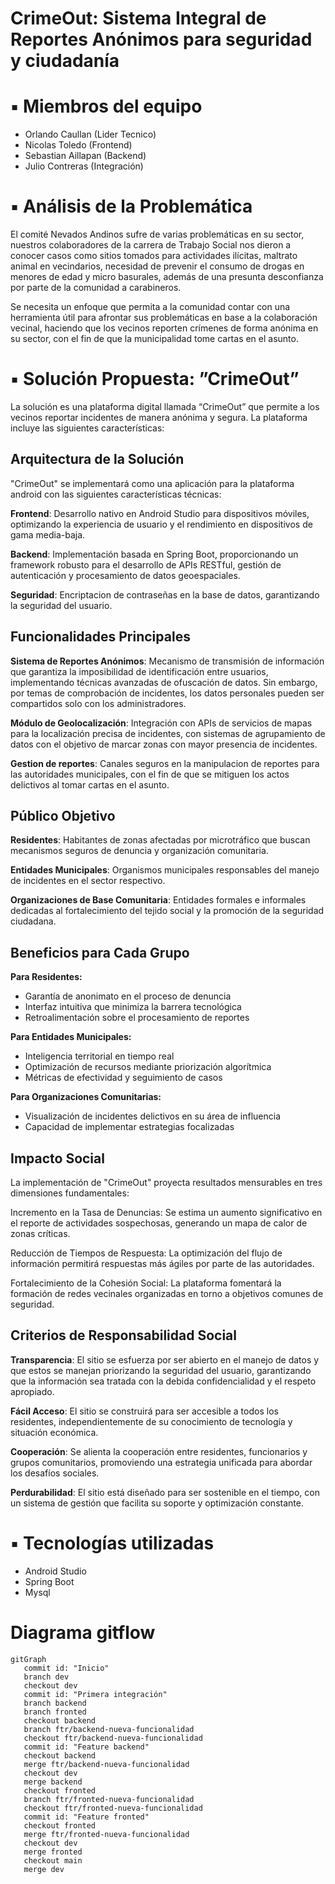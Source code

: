 # CrimeOut: Sistema Integral de Reportes Anónimos para seguridad y ciudadanía

# ▪ Miembros del equipo 

* Orlando Caullan (Lider Tecnico)
* Nicolas Toledo  (Frontend)
* Sebastian Aillapan (Backend)
* Julio Contreras (Integración)

# ▪ Análisis de la Problemática

El comité Nevados Andinos sufre de varias problemáticas en su sector, nuestros colaboradores de la carrera de Trabajo Social nos dieron a conocer casos como sitios tomados para actividades ilícitas, maltrato animal en vecindarios, necesidad de prevenir el consumo de drogas en menores de edad y micro basurales, además de una presunta desconfianza por parte de la comunidad a carabineros.

Se necesita un enfoque que permita a la comunidad contar con una herramienta útil para afrontar sus problemáticas en base a la colaboración vecinal, haciendo que los vecinos reporten crímenes de forma anónima en su sector, con el fin de que la municipalidad tome cartas en el asunto.

# ▪ Solución Propuesta: ”CrimeOut”

La solución es una plataforma digital llamada “CrimeOut” que permite a los vecinos reportar incidentes de manera anónima y segura. La plataforma incluye las siguientes características:

## Arquitectura de la Solución

"CrimeOut" se implementará como una aplicación para la plataforma android con las siguientes características técnicas:

**Frontend**: Desarrollo nativo en Android Studio para dispositivos móviles, optimizando la experiencia de usuario y el rendimiento en dispositivos de gama media-baja.

**Backend**: Implementación basada en Spring Boot, proporcionando un framework robusto para el desarrollo de APIs RESTful, gestión de autenticación y procesamiento de datos geoespaciales.

**Seguridad**: Encriptacion de contraseñas en la base de datos, garantizando la seguridad del usuario.

## Funcionalidades Principales

**Sistema de Reportes Anónimos**: Mecanismo de transmisión de información que garantiza la imposibilidad de identificación entre usuarios, implementando técnicas avanzadas de ofuscación de datos. Sin embargo, por temas de comprobación de incidentes, los datos personales pueden ser compartidos solo con los administradores.

**Módulo de Geolocalización**: Integración con APIs de servicios de mapas para la localización precisa de incidentes, con sistemas de agrupamiento de datos con el objetivo de marcar zonas con mayor presencia de incidentes.

**Gestion de reportes**: Canales seguros en la manipulacion de reportes para las autoridades municipales, con el fin de que se mitiguen los actos delictivos al tomar cartas en el asunto.

## Público Objetivo

**Residentes**: Habitantes de zonas afectadas por microtráfico que buscan mecanismos seguros de denuncia y organización comunitaria.

**Entidades Municipales**: Organismos municipales responsables del manejo de incidentes en el sector respectivo.

**Organizaciones de Base Comunitaria**: Entidades formales e informales dedicadas al fortalecimiento del tejido social y la promoción de la seguridad ciudadana.

## Beneficios para Cada Grupo

**Para Residentes:**

* Garantía de anonimato en el proceso de denuncia  
* Interfaz intuitiva que minimiza la barrera tecnológica  
* Retroalimentación sobre el procesamiento de reportes

**Para Entidades Municipales:**

* Inteligencia territorial en tiempo real  
* Optimización de recursos mediante priorización algorítmica  
* Métricas de efectividad y seguimiento de casos

**Para Organizaciones Comunitarias:** 

* Visualización de incidentes delictivos en su área de influencia  
* Capacidad de implementar estrategias focalizadas

## Impacto Social

La implementación de "CrimeOut" proyecta resultados mensurables en tres dimensiones fundamentales:

Incremento en la Tasa de Denuncias: Se estima un aumento significativo en el reporte de actividades sospechosas, generando un mapa de calor de zonas críticas.

Reducción de Tiempos de Respuesta: La optimización del flujo de información permitirá respuestas más ágiles por parte de las autoridades.

Fortalecimiento de la Cohesión Social: La plataforma fomentará la formación de redes vecinales organizadas en torno a objetivos comunes de seguridad.

## Criterios de Responsabilidad Social

**Transparencia**: El sitio se esfuerza por ser abierto en el manejo de datos y que estos se manejan priorizando la seguridad del usuario, garantizando que la información sea tratada con la debida confidencialidad y el respeto apropiado.

**Fácil Acceso**: El sitio se construirá para ser accesible a todos los residentes, independientemente de su conocimiento de tecnología y situación económica.

**Cooperación**: Se alienta la cooperación entre residentes, funcionarios y grupos comunitarios, promoviendo una estrategia unificada para abordar los desafíos sociales.

**Perdurabilidad**: El sitio está diseñado para ser sostenible en el tiempo, con un sistema de gestión que facilita su soporte y optimización constante.

# ▪ Tecnologías utilizadas

* Android Studio  
* Spring Boot  
* Mysql
# Diagrama gitflow 
```mermaid
gitGraph
   commit id: "Inicio"
   branch dev
   checkout dev
   commit id: "Primera integración"
   branch backend
   branch fronted
   checkout backend
   branch ftr/backend-nueva-funcionalidad
   checkout ftr/backend-nueva-funcionalidad
   commit id: "Feature backend"
   checkout backend
   merge ftr/backend-nueva-funcionalidad
   checkout dev
   merge backend
   checkout fronted
   branch ftr/fronted-nueva-funcionalidad
   checkout ftr/fronted-nueva-funcionalidad
   commit id: "Feature fronted"
   checkout fronted
   merge ftr/fronted-nueva-funcionalidad
   checkout dev
   merge fronted
   checkout main
   merge dev
```
